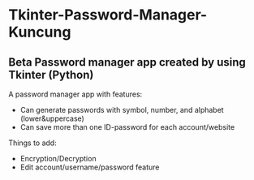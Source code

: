 # Tkinter-Password-Manager-Kuncung


Beta Password manager app created by using Tkinter (Python)
---------------------------------------------

A password manager app with features:
- Can generate passwords with symbol, number, and alphabet (lower&uppercase)
- Can save more than one ID-password for each account/website


Things to add:
- Encryption/Decryption 
- Edit account/username/password feature
